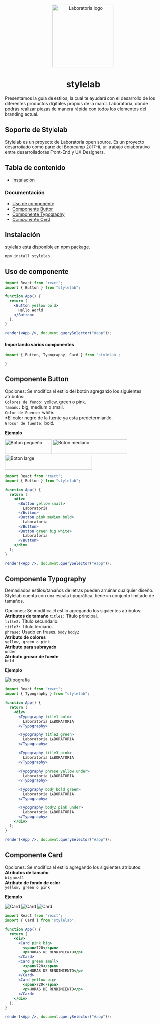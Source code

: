 <p align="center">
  <a href="https://www.laboratoria.la/" rel="noopener" target="_blank"><img width="200" src="assets/l-amarilloblanco.png" alt="Laboratoria logo"></a></p>
</p>

<h1 align="center">stylelab</h1>

Presentamos la guía de estilos, la cual te ayudará con el desarrollo de los diferentes productos digitales propios de la marca Laboratoria, dónde podrás realizar piezas de manera rápida con todos los elementos del branding actual.

<div>

## Soporte de Stylelab

Stylelab es un proyecto de Laboratoria open source. Es un proyecto desarrollado como parte del Bootcamp 2017-II, un trabajo colaborativo entre desarrolladoras Front-End y UX Designers.

## Tabla de contenido

* [Instalación](#instalación)

### Documentación

* [Uso de componente](#uso-de-componente)
* [Componente Button](#componente-button)
* [Componente Typography](#componente-typography)
* [Componente Card](#componente-card)

## Instalación

stylelab está disponible en [npm package](https://www.npmjs.com/package/stylelab).

```sh
npm install stylelab
```

## Uso de componente

```jsx
import React from "react";
import { Button } from "stylelab";

function App() {
  return (
    <Button yellow bold>
      Hello World
    </Button>
  );
}

render(<App />, document.querySelector("#app"));
```

#### Importando varios componentes

```jsx
import { Button, Typography, Card } from 'stylelab';

}
```

## Componente Button

Opciones: Se modifica el estilo del botón agregando los siguientes atributos:  
 `Colores de fondo:` yellow, green o pink.  
 `Tamaño:` big, medium o small.  
 `Color de Fuente:` white.  
 \*El color negro de la fuente ya esta predetermiando.  
 `Grosor de fuente:` bold.

**Ejemplo**

<img width="150px" height='47px' src="assets/btn-small.png" alt="Boton pequeño">
<img width="240px" height='47px' src="assets/btn-medium.png" alt="Boton mediano">
<img width="280px" height='47px' src="assets/btn-large.png" alt="Boton large">

```jsx
import React from "react";
import { Button } from "stylelab";

function App() {
  return (
    <div>
      <Button yellow small>
        Laboratoria
      </Button>
      <Button pink medium bold>
        Laboratoria
      </Button>
      <Button green big white>
        Laboratoria
      </Button>
    </div>
  );
}

render(<App />, document.querySelector("#app"));
```

## Componente Typography

Demasiados estilos/tamaños de letras pueden arruinar cualquier diseño. Stylelab cuenta con una escala tipográfica, tiene un conjunto limitado de tamaños.

Opciones: Se modifica el estilo agregando los siguientes atributos:
**Atributos de tamaño**
`title1:` Título principal.  
 `title2:` Título secundario.  
 `title3:` Título terciario.  
 `phrase:` Usado en frases.
`body`
`body2`  
 **Atributo de colores**  
 `yellow, green o pink`  
 **Atributo para subrayado**  
 `under`  
 **Atributo grosor de fuente**  
 `bold`

**Ejemplo**

<img src="assets/typography.png" alt="tipografia">

```jsx
import React from "react";
import { Typography } from "stylelab";

function App() {
  return (
    <div>
      <Typography title1 bold>
        Laboratoria LABORATORIA
      </Typography>

      <Typography title2 green>
        Laboratoria LABORATORIA
      </Typography>

      <Typography title3 pink>
        Laboratoria LABORATORIA
      </Typography>

      <Typography phrase yellow under>
        Laboratoria LABORATORIA
      </Typography>

      <Typography body bold green>
        Laboratoria LABORATORIA
      </Typography>

      <Typography body2 pink under>
        Laboratoria LABORATORIA
      </Typography>
    </div>
  );
}

render(<App />, document.querySelector("#app"));
```

## Componente Card

Opciones: Se modifica el estilo agregando los siguientes atributos:
**Atributos de tamaño**  
 `big`
`small`  
 **Atributo de fondo de color**  
 `yellow, green o pink`

**Ejemplo**

<img src="assets/card1.png" alt="Card">
<img src="assets/card2.png" alt="Card">
<img src="assets/card3.png" alt="Card">

```jsx
import React from "react";
import { Card } from "stylelab";

function App() {
  return (
    <div>
      <Card pink big>
        <span>720</span>
        <p>HORAS DE RENDIMIENTO</p>
      </Card>
      <Card green small>
        <span>720</span>
        <p>HORAS DE RENDIMIENTO</p>
      </Card>
      <Card yellow big>
        <span>720</span>
        <p>HORAS DE RENDIMIENTO</p>
      </Card>
    </div>
  );
}

render(<App />, document.querySelector("#app"));
```
